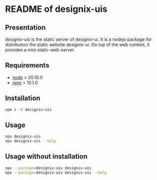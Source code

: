 README of designix-uis
======================


Presentation
------------

*designix-uis* is the static server of *designix-ui*. It is a *nodejs* package for distribution the static website *designix-ui*. On top of the web content, it provides a mini static-web-server.


Requirements
------------

- [node](https://nodejs.org) > 20.10.0
- [npm](https://docs.npmjs.com/cli) > 10.1.0


Installation
------------

```bash
npm i -D designix-uis
```


Usage
-----

```bash
npx designix-uis
npx designix-uis --help
```


Usage without installation
--------------------------

```bash
npx --package=designix-uis designix-uis
npx --package=designix-uis designix-uis --help
```
